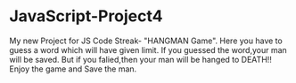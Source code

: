 # JavaScript-Project4
My new Project for JS Code Streak- "HANGMAN Game". Here you have to guess a word which will have given limit.
If you guessed the word,your man will be saved. But if you falied,then your man will be hanged to DEATH!!
Enjoy the game and Save the man.
